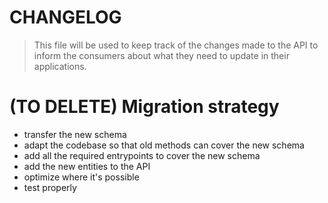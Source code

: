 CHANGELOG
=======

> This file will be used to keep track of the changes made to the API to inform the consumers about what they need to update in their applications.


# (TO DELETE) Migration strategy

* transfer the new schema
* adapt the codebase so that old methods can cover the new schema
* add all the required entrypoints to cover the new schema
* add the new entities to the API
* optimize where it's possible
* test properly

